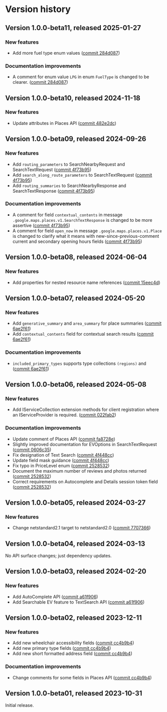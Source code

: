 # Version history

## Version 1.0.0-beta11, released 2025-01-27

### New features

- Add more fuel type enum values ([commit 284d087](https://github.com/googleapis/google-cloud-dotnet/commit/284d08737db3d61aecd7fd43aeb5a3d0ca63cac1))

### Documentation improvements

- A comment for enum value `LPG` in enum `FuelType` is changed to be clearer. ([commit 284d087](https://github.com/googleapis/google-cloud-dotnet/commit/284d08737db3d61aecd7fd43aeb5a3d0ca63cac1))

## Version 1.0.0-beta10, released 2024-11-18

### New features

- Update attributes in Places API ([commit 482e2dc](https://github.com/googleapis/google-cloud-dotnet/commit/482e2dc7932e573fae02e29531fe66e76d9c4635))

## Version 1.0.0-beta09, released 2024-09-26

### New features

- Add `routing_parameters` to SearchNearbyRequest and SearchTextRequest ([commit 4f73b95](https://github.com/googleapis/google-cloud-dotnet/commit/4f73b95dcd2442f05b5aee911fb6142d00d2be19))
- Add `search_along_route_parameters` to SearchTextRequest ([commit 4f73b95](https://github.com/googleapis/google-cloud-dotnet/commit/4f73b95dcd2442f05b5aee911fb6142d00d2be19))
- Add `routing_summaries` to SearchNearbyResponse and SearchTextResponse ([commit 4f73b95](https://github.com/googleapis/google-cloud-dotnet/commit/4f73b95dcd2442f05b5aee911fb6142d00d2be19))

### Documentation improvements

- A comment for field `contextual_contents` in message `.google.maps.places.v1.SearchTextResponse` is changed to be more assertive ([commit 4f73b95](https://github.com/googleapis/google-cloud-dotnet/commit/4f73b95dcd2442f05b5aee911fb6142d00d2be19))
- A comment for field `open_now` in message `.google.maps.places.v1.Place` is changed to clarify what it means with new-since-previous-comment current and secondary opening hours fields ([commit 4f73b95](https://github.com/googleapis/google-cloud-dotnet/commit/4f73b95dcd2442f05b5aee911fb6142d00d2be19))

## Version 1.0.0-beta08, released 2024-06-04

### New features

- Add properties for nested resource name references ([commit 15eec4d](https://github.com/googleapis/google-cloud-dotnet/commit/15eec4dabb9fd3cf3b8f4b978d64b7ba435ca995))

## Version 1.0.0-beta07, released 2024-05-20

### New features

- Add `generative_summary` and `area_summary` for place summaries ([commit 6ae2f61](https://github.com/googleapis/google-cloud-dotnet/commit/6ae2f614af154c7eb1299e6ab9ee242e37236cec))
- Add `contextual_contents` field for contextual search results ([commit 6ae2f61](https://github.com/googleapis/google-cloud-dotnet/commit/6ae2f614af154c7eb1299e6ab9ee242e37236cec))

### Documentation improvements

- `included_primary_types` supports type collections `(regions)` and ([commit 6ae2f61](https://github.com/googleapis/google-cloud-dotnet/commit/6ae2f614af154c7eb1299e6ab9ee242e37236cec))

## Version 1.0.0-beta06, released 2024-05-08

### New features

- Add IServiceCollection extension methods for client registration where an IServiceProvider is required. ([commit 022fab2](https://github.com/googleapis/google-cloud-dotnet/commit/022fab203f28fb9c608972af7f8b83f571ae5694))

### Documentation improvements

- Update comment of Places API ([commit fa8728e](https://github.com/googleapis/google-cloud-dotnet/commit/fa8728eca2503faf73551671004c01f87cd3f2cc))
- Slightly improved documentation for EVOptions in SearchTextRequest ([commit 0606c35](https://github.com/googleapis/google-cloud-dotnet/commit/0606c35dcffdf54c56dd7a33cb877a989d0e5a37))
- Fix designation of Text Search ([commit 4f448cc](https://github.com/googleapis/google-cloud-dotnet/commit/4f448cc0a8c591fb0e835abfc08db96a21e74f05))
- Update field mask guidance ([commit 4f448cc](https://github.com/googleapis/google-cloud-dotnet/commit/4f448cc0a8c591fb0e835abfc08db96a21e74f05))
- Fix typo in PriceLevel enum ([commit 2528532](https://github.com/googleapis/google-cloud-dotnet/commit/252853284b74cea2a59db60828f88b6e3fed5bd0))
- Document the maximum number of reviews and photos returned ([commit 2528532](https://github.com/googleapis/google-cloud-dotnet/commit/252853284b74cea2a59db60828f88b6e3fed5bd0))
- Correct requirements on Autocomplete and Details session token field ([commit 2528532](https://github.com/googleapis/google-cloud-dotnet/commit/252853284b74cea2a59db60828f88b6e3fed5bd0))

## Version 1.0.0-beta05, released 2024-03-27

### New features

- Change netstandard2.1 target to netstandard2.0 ([commit 7707366](https://github.com/googleapis/google-cloud-dotnet/commit/77073662b153c73c7f9a869ede1376f4c7a12661))

## Version 1.0.0-beta04, released 2024-03-13

No API surface changes; just dependency updates.

## Version 1.0.0-beta03, released 2024-02-20

### New features

- Add AutoComplete API ([commit a61f906](https://github.com/googleapis/google-cloud-dotnet/commit/a61f906f803b519900d553e302d0ac3ae9e1b7a3))
- Add Searchable EV feature to TextSearch API ([commit a61f906](https://github.com/googleapis/google-cloud-dotnet/commit/a61f906f803b519900d553e302d0ac3ae9e1b7a3))

## Version 1.0.0-beta02, released 2023-12-11

### New features

- Add new wheelchair accessibility fields ([commit cc4b9b4](https://github.com/googleapis/google-cloud-dotnet/commit/cc4b9b44b3c68be8f4369e1ec55087179cca2516))
- Add new primary type fields ([commit cc4b9b4](https://github.com/googleapis/google-cloud-dotnet/commit/cc4b9b44b3c68be8f4369e1ec55087179cca2516))
- Add new short formatted address field ([commit cc4b9b4](https://github.com/googleapis/google-cloud-dotnet/commit/cc4b9b44b3c68be8f4369e1ec55087179cca2516))

### Documentation improvements

- Change comments for some fields in Places API ([commit cc4b9b4](https://github.com/googleapis/google-cloud-dotnet/commit/cc4b9b44b3c68be8f4369e1ec55087179cca2516))

## Version 1.0.0-beta01, released 2023-10-31

Initial release.
